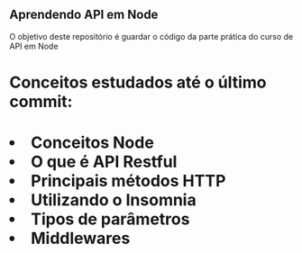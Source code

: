 <h2>Aprendendo API em Node</h2>

<p>O objetivo deste repositório é guardar o código da parte prática do curso de API em Node</p>

<h1>Conceitos estudados até o último commit:<h1>
  
  <li>Conceitos Node</li>
  <li>O que é API Restful</li>
  <li>Principais métodos HTTP</li>
  <li>Utilizando o Insomnia</li>
  <li>Tipos de parâmetros</li>
  <li>Middlewares</li>
  
